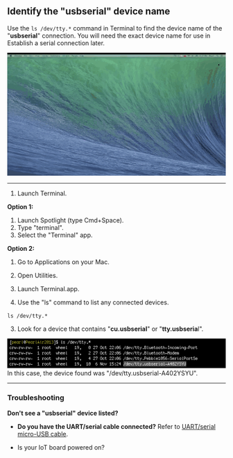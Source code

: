 ## Identify the "usbserial" device name 

Use the `ls /dev/tty.*` command in Terminal to find the device name of the "**usbserial**" connection. You will need the exact device name for use in Establish a serial connection later.

![Animated gif: using Terminal to find the USB device name](images_mac/identify_usbserial-animated.gif)

---

1. Launch Terminal.

  **Option 1:**
  
  1. Launch Spotlight (type Cmd+Space).
  2. Type "terminal". 
  3. Select the "Terminal" app.
  
  **Option 2:**

  1. Go to Applications on your Mac. 
  2. Open Utilities. 
  3. Launch Terminal.app.

2. Use the "ls" command to list any connected devices.

  ```
  ls /dev/tty.*
  ```

3. Look for a device that contains "**cu.usbserial**" or "**tty.usbseria**l".

  ![the device found was "/dev/tty.usbserial-A402YSYU"](images_mac/terminal-usbserial_device_highlighted.png)
  In this case, the device found was "/dev/tty.usbserial-A402YSYU".

---

### Troubleshooting 

**Don't see a "usbserial" device listed?**

* **Do you have the UART/serial cable connected?** Refer to [UART/serial micro-USB cable](../assembly-arduino_expansion_board/details-serial_cable.md).

* Is your IoT board powered on?
